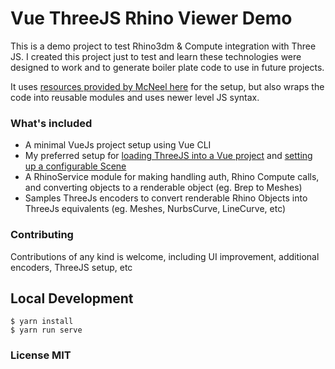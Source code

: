 # Vue ThreeJS Rhino Viewer Demo

This is a demo project to test Rhino3dm & Compute integration with Three JS.
I created this project just to test and learn these technologies were designed to work
and to generate boiler plate code to use in future projects.

It uses [resources provided by McNeel here](https://github.com/mcneel/rhino3dm/blob/master/samples/javascript/rhinologo.html) for the setup,
but also wraps the code into reusable modules and uses newer level JS syntax.

### What's included
* A minimal VueJs project setup using Vue CLI
* My preferred setup for [loading ThreeJS into a Vue project](/master/blob/src/three) and [setting up a configurable Scene ](/master/blob/src/three/environment.js)
* A RhinoService module for making handling auth, Rhino Compute calls, and converting objects to a renderable object (eg. Brep to Meshes)
* Samples ThreeJs encoders to convert renderable Rhino Objects into ThreeJs equivalents (eg. Meshes, NurbsCurve, LineCurve, etc)

### Contributing

Contributions of any kind is welcome, including UI improvement, additional encoders, ThreeJS setup, etc

## Local Development
```
$ yarn install
$ yarn run serve
```

### License MIT
